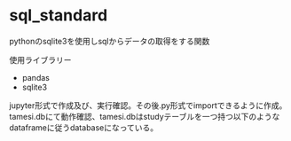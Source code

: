 # sql_standard
pythonのsqlite3を使用しsqlからデータの取得をする関数

使用ライブラリー

 + pandas
 + sqlite3

jupyter形式で作成及び、実行確認。その後.py形式でimportできるように作成。
tamesi.dbにて動作確認、tamesi.dbはstudyテーブルを一つ持つ以下のようなdataframeに従うdatabaseになっている。
